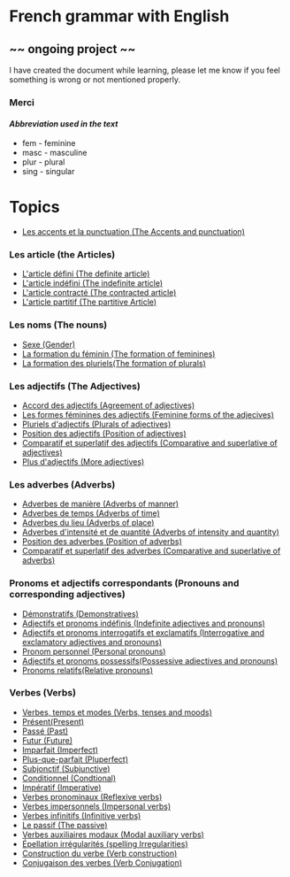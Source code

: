 # French grammar with English
## ~~ ongoing project ~~
I have created the document while learning, please let me know if you feel something is wrong or not mentioned properly.

### Merci

#### *Abbreviation used in the text*

- fem - feminine
- masc - masculine
- plur - plural
- sing - singular


# Topics

- [Les accents et la punctuation (The Accents and punctuation)](./chapter_2_accentAndPunctuation.md)

### Les article (the Articles)
  - [L'article défini (The definite article)](chapter_3.1_articlesDefinite.md)
  - [L'article indéfini (The indefinite article)](chapter_3.2_articlesindefinite.md)
  - [L'article contracté (The contracted article)](chapter_3.3_articlescontracted.md)
  - [L'article partitif (The partitive Article)](chapter_3.4_articlespartitive.md)

### Les noms (The nouns)
  - [Sexe (Gender)](chapter_4.1_nounsGender.md)
  - [La formation du féminin (The formation of feminines)](chapter_4.2_nounsFormationFeminines.md)
  - [La formation des pluriels(The formation of plurals)](chapter_4.3_nounsFormationPlurals.md)

### Les adjectifs (The Adjectives)
  - [Accord des adjectifs (Agreement of adjectives)](chapter_5.1_adjectiveAgreement.md)
  - [Les formes féminines des adjectifs (Feminine forms of the adjecives)](chapter_5.2_adjectiveFeminineForms.md)
  - [Pluriels d'adjectifs (Plurals of adjectives)](chapter_5.3_adjectivePlurals.md)
  - [Position des adjectifs (Position of adjectives)](chapter_5.4_adjectivePosition.md)
  - [Comparatif et superlatif des adjectifs (Comparative and superlative of adjectives)](chapter_5.5_adjectiveComparativeSuperlative.md)
  - [Plus d'adjectifs (More adjectives)](chapter_5.6_adjectiveMore.md)

### Les adverbes (Adverbs)
  - [Adverbes de manière (Adverbs of manner)](chapter_6.1_adversManner.md)
  - [Adverbes de temps (Adverbs of time)](chapter_6.2_adverbTime.md)
  - [Adverbes du lieu (Adverbs of place)](chapter_6.3_adverbPlace.md)
  - [Adverbes d'intensité et de quantité (Adverbs of intensity and quantity)](chapter_6.4_adverbIntensityQuantity.md)
  - [Position des adverbes (Position of adverbs)](chapter_6.5_adverbPosition.md)
  - [Comparatif et superlatif des adverbes (Comparative and superlative of adverbs)](chapter_6.6_adverbComparativeSuperlative.md)


### Pronoms et adjectifs correspondants (Pronouns and corresponding adjectives)
  - [Démonstratifs (Demonstratives)](chapter_7.1_pronounsDemonstrative.md)
  - [Adjectifs et pronoms indéfinis (Indefinite adjectives and pronouns)](chapter_7.2_pronounsIndenifinte.md)
  - [Adjectifs et pronoms interrogatifs et exclamatifs (Interrogative and exclamatory adjectives and pronouns)](chapter_7.3_pronounIntrogativeExclamatory.md)
  - [Pronom personnel (Personal pronouns)](chapter_7.4_pronounPersonal.md)
  - [Adjectifs et pronoms possessifs(Possessive adjectives and pronouns)](chapter_7.5_pronounsPossessive.md)
  - [Pronoms relatifs(Relative pronouns)](chapter_7.6_pronounsRelative.md)


### Verbes (Verbs)
  - [Verbes, temps et modes (Verbs, tenses and moods)](chapter_8.1_verbsConjugationsTensesMoods.md)
  - [Présent(Present)](chapter_8.2_verbsPresent.md)
  - [Passé (Past)](chapter_8.3_verbsPast.md)
  - [Futur (Future)](chapter_8.4_verbsFuture.md)
  - [Imparfait (Imperfect)](chapter_8.5_verbsImperfect.md)
  - [Plus-que-parfait (Pluperfect)](chapter_8.6_verbsPlusqueperfait.md)
  - [Subjonctif (Subjunctive)](chapter_8.7_verbsSubjunctive.md)
  - [Conditionnel (Condtional)](chapter_8.8_verbsConditional.md)
  - [Impératif (Imperative)](chapter_8.9_verbsImperative.md)
  - [Verbes pronominaux (Reflexive verbs)](chapter_8.10_verbsReflexive.md)
  - [Verbes impersonnels (Impersonal verbs)](chapter_8.11_verbsImpersonal.md)
  - [Verbes infinitifs (Infinitive verbs)](chapter_8.12_verbsInfinitive.md)
  - [Le passif (The passive)](chapter_8.13_verbsPassive.md)
  - [Verbes auxiliaires modaux (Modal auxiliary verbs)](chapter_8.14_verbsAuxiliary.md)
  - [Épellation irrégularités (spelling Irregularities)](chapter_8.15_verbsIrregular.md)
  - [Construction du verbe (Verb construction)](chapter_8.16_verbsConstruction.md)
  - [Conjugaison des verbes (Verb Conjugation)](chapter_8.17_verbsConjugation.md)
